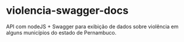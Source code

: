 # violencia-swagger-docs
API com nodeJS + Swagger para exibição de dados sobre violência em alguns municípios do estado de Pernambuco.

